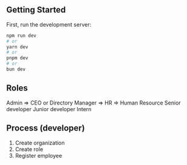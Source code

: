 ## Getting Started

First, run the development server:

```bash
npm run dev
# or
yarn dev
# or
pnpm dev
# or
bun dev
```

## Roles

Admin => CEO or Directory
Manager => 
HR => Human Resource
Senior developer
Junior developer
Intern


## Process (developer)

1. Create organization
2. Create role
3. Register employee